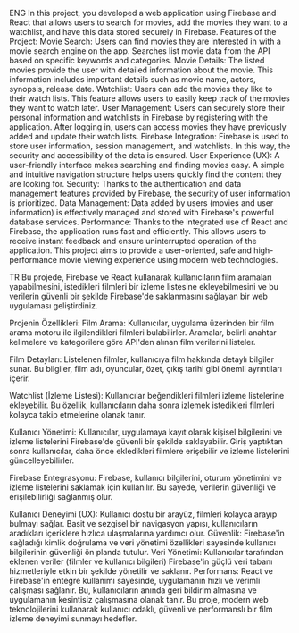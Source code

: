 ENG
In this project, you developed a web application using Firebase and React that allows users to search for movies, add the movies they want to a watchlist, and have this data stored securely in Firebase.
Features of the Project:
Movie Search: Users can find movies they are interested in with a movie search engine on the app. Searches list movie data from the API based on specific keywords and categories.
Movie Details: The listed movies provide the user with detailed information about the movie. This information includes important details such as movie name, actors, synopsis, release date.
Watchlist: Users can add the movies they like to their watch lists. This feature allows users to easily keep track of the movies they want to watch later.
User Management: Users can securely store their personal information and watchlists in Firebase by registering with the application. After logging in, users can access movies they have previously added and update their watch lists.
Firebase Integration: Firebase is used to store user information, session management, and watchlists. In this way, the security and accessibility of the data is ensured.
User Experience (UX): A user-friendly interface makes searching and finding movies easy. A simple and intuitive navigation structure helps users quickly find the content they are looking for.
Security: Thanks to the authentication and data management features provided by Firebase, the security of user information is prioritized.
Data Management: Data added by users (movies and user information) is effectively managed and stored with Firebase's powerful database services.
Performance: Thanks to the integrated use of React and Firebase, the application runs fast and efficiently. This allows users to receive instant feedback and ensure uninterrupted operation of the application.
This project aims to provide a user-oriented, safe and high-performance movie viewing experience using modern web technologies.

TR
Bu projede, Firebase ve React kullanarak kullanıcıların film aramaları yapabilmesini, istedikleri filmleri bir izleme listesine ekleyebilmesini ve bu verilerin güvenli bir şekilde Firebase'de saklanmasını sağlayan bir web uygulaması geliştirdiniz.

Projenin Özellikleri:
Film Arama: Kullanıcılar, uygulama üzerinden bir film arama motoru ile ilgilendikleri filmleri bulabilirler. Aramalar, belirli anahtar kelimelere ve kategorilere göre API'den alınan film verilerini listeler.

Film Detayları: Listelenen filmler, kullanıcıya film hakkında detaylı bilgiler sunar. Bu bilgiler, film adı, oyuncular, özet, çıkış tarihi gibi önemli ayrıntıları içerir.

Watchlist (İzleme Listesi): Kullanıcılar beğendikleri filmleri izleme listelerine ekleyebilir. Bu özellik, kullanıcıların daha sonra izlemek istedikleri filmleri kolayca takip etmelerine olanak tanır.

Kullanıcı Yönetimi: Kullanıcılar, uygulamaya kayıt olarak kişisel bilgilerini ve izleme listelerini Firebase'de güvenli bir şekilde saklayabilir. Giriş yaptıktan sonra kullanıcılar, daha önce ekledikleri filmlere erişebilir ve izleme listelerini güncelleyebilirler.

Firebase Entegrasyonu: Firebase, kullanıcı bilgilerini, oturum yönetimini ve izleme listelerini saklamak için kullanılır. Bu sayede, verilerin güvenliği ve erişilebilirliği sağlanmış olur.

Kullanıcı Deneyimi (UX): Kullanıcı dostu bir arayüz, filmleri kolayca arayıp bulmayı sağlar. Basit ve sezgisel bir navigasyon yapısı, kullanıcıların aradıkları içeriklere hızlıca ulaşmalarına yardımcı olur.
Güvenlik: Firebase'in sağladığı kimlik doğrulama ve veri yönetimi özellikleri sayesinde kullanıcı bilgilerinin güvenliği ön planda tutulur.
Veri Yönetimi: Kullanıcılar tarafından eklenen veriler (filmler ve kullanıcı bilgileri) Firebase'in güçlü veri tabanı hizmetleriyle etkin bir şekilde yönetilir ve saklanır.
Performans: React ve Firebase'in entegre kullanımı sayesinde, uygulamanın hızlı ve verimli çalışması sağlanır. Bu, kullanıcıların anında geri bildirim almasına ve uygulamanın kesintisiz çalışmasına olanak tanır.
Bu proje, modern web teknolojilerini kullanarak kullanıcı odaklı, güvenli ve performanslı bir film izleme deneyimi sunmayı hedefler.
